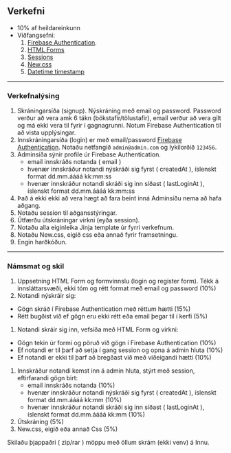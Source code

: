 ## Verkefni 
- 10% af heildareinkunn
- Viðfangsefni:
  1. [Firebase Authentication](https://firebase.google.com/products/auth?gclid=Cj0KCQiAveebBhD_ARIsAFaAvrEtvE57H2m6H_lRneDW80cc-iUJLxlzvZRbKca57QR-9vnX0QwBLVwaAug8EALw_wcB&gclsrc=aw.ds).
  1. [HTML Forms](https://www.w3schools.com/html/html_forms.asp) 
  1. [Sessions](https://github.com/vefthroun/kennarar/tree/main/Namsefni/5-Cookies%26Sessions)
  1. [New.css](https://newcss.net/)
  1. [Datetime timestamp](https://www.programiz.com/python-programming/datetime/timestamp-datetime)
   
  
---

### Verkefnalýsing
1. Skráningarsíða (signup).  Nýskráning með email og password.  Password verður að vera amk 6 tákn (bókstafir/tölustafir), email verður að vera gilt og má ekki vera til fyrir í gagnagrunni.  Notum Firebase Authentication til að vista upplýsingar.
1. Innskráningarsíða (login) er með email/password [Firebase Authentication](https://github.com/nhorvath/Pyrebase4#authentication). Notaðu netfangið `admin@admin.com` og lykilorðið `123456`.
1. Adminsíða sýnir profile úr Firebase Authentication.
    - email innskráðs notanda ( email )
    - hvenær innskráður notandi nýskráði sig fyrst ( createdAt ), íslenskt format dd.mm.áááá kk:mm:ss
    - hvenær innskráður notandi skráði sig inn síðast ( lastLoginAt ), íslenskt format dd.mm.áááá kk:mm:ss
1. Það á ekki ekki að vera hægt að fara beint inná Adminsíðu nema að hafa aðgang.
1. Notaðu session til aðgansstýringar.
1. Útfærðu útskráningar virkni (eyða session).
1. Notaðu alla eiginleika Jinja template úr fyrri verkefnum.
1. Notaðu New.css, eigið css eða annað fyrir framsetningu. 
1. Engin harðkóðun.

---

### Námsmat og skil

1. Uppsetning HTML Form og formvinnslu (login og register form). Tékk á innsláttarsvæði, ekki tóm og rétt format með email og password (10%)
1. Notandi nýskráir sig:
  - Gögn skráð í Firebase Authentication með réttum hætti (15%)
  - Rétt bugðist við ef gögn eru ekki rétt eða email þegar til í kerfi  (5%)
1. Notandi skráir sig inn, vefsíða með HTML Form og virkni:
  - Gögn tekin úr formi og pöruð við gögn í Firebase Authentication (10%)
  - Ef notandi er til þarf að setja í gang session og opna á admin hluta (10%)
  - Ef notandi er ekki til þarf að bregðast við með viðeigandi hætti (10%)
1. Innskráður notandi kemst inn á admin hluta, stýrt með session, eftirfarandi gögn birt:
    - email innskráðs notanda  (10%)
    - hvenær innskráður notandi nýskráði sig fyrst ( createdAt ), íslenskt format dd.mm.áááá kk:mm  (10%)
    - hvenær innskráður notandi skráði sig inn síðast ( lastLoginAt ), íslenskt format dd.mm.áááá kk:mm  (10%)
1. Útskráning (5%)
1. New.css, eigið eða annað Css (5%)

Skilaðu þjappaðri ( zip/rar ) möppu með öllum skrám (ekki venv) á Innu.